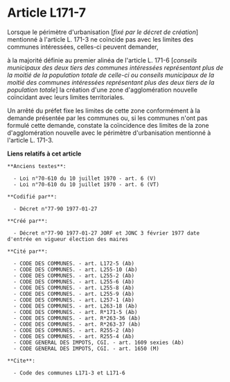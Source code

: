 # Article L171-7

Lorsque le périmètre d'urbanisation [*fixé par le décret de création*] mentionné à l'article L. 171-3 ne coïncide pas avec
les limites des communes intéressées, celles-ci peuvent demander,

à la majorité définie au premier alinéa de l'article L. 171-6 [*conseils municipaux des deux tiers des communes intéressées
représentant plus de la moitié de la population totale de celle-ci ou conseils municipaux de la moitié des communes
intéressées représentant plus des deux tiers de la population totale*] la création d'une zone d'agglomération nouvelle
coïncidant avec leurs limites territoriales. 

Un arrêté du préfet fixe les limites de cette zone conformément à la demande présentée par les communes ou, si les communes
n'ont pas formulé cette demande, constate la coïncidence des limites de la zone d'agglomération nouvelle avec le périmètre
d'urbanisation mentionné à l'article L. 171-3.

**Liens relatifs à cet article**

	**Anciens textes**:

	  - Loi n°70-610 du 10 juillet 1970 - art. 6 (V)
	  - Loi n°70-610 du 10 juillet 1970 - art. 6 (VT)

	**Codifié par**:

	  - Décret n°77-90 1977-01-27

	**Créé par**:

	  - Décret n°77-90 1977-01-27 JORF et JONC 3 février 1977 date d'entrée en vigueur élection des maires

	**Cité par**:

	  - CODE DES COMMUNES. - art. L172-5 (Ab)
	  - CODE DES COMMUNES. - art. L255-10 (Ab)
	  - CODE DES COMMUNES. - art. L255-2 (Ab)
	  - CODE DES COMMUNES. - art. L255-6 (Ab)
	  - CODE DES COMMUNES. - art. L255-8 (Ab)
	  - CODE DES COMMUNES. - art. L255-9 (Ab)
	  - CODE DES COMMUNES. - art. L257-1 (Ab)
	  - CODE DES COMMUNES. - art. L263-18 (Ab)
	  - CODE DES COMMUNES. - art. R*171-5 (Ab)
	  - CODE DES COMMUNES. - art. R*263-36 (Ab)
	  - CODE DES COMMUNES. - art. R*263-37 (Ab)
	  - CODE DES COMMUNES. - art. R255-2 (Ab)
	  - CODE DES COMMUNES. - art. R255-4 (Ab)
	  - CODE GENERAL DES IMPOTS, CGI. - art. 1609 sexies (Ab)
	  - CODE GENERAL DES IMPOTS, CGI. - art. 1650 (M)

	**Cite**:

	  - Code des communes L171-3 et L171-6
